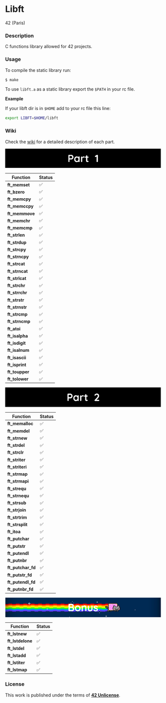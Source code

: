# **Libft**

42 (Paris)

### **Description**

C functions library allowed for 42 projects.

### **Usage**

To compile the static library run:

```bash
$ make
```

To use `libft.a` as a static library export the `$PATH` in your rc file.

**Example**

If your libft dir is in `$HOME` add to your rc file this line:

```bash
export LIBFT=$HOME/libft
```

### **Wiki**

Check the [wiki](https://github.com/gcamerli/libft/wiki) for a detailed description of each part.

![Part 1](images/part_1.png)

| Function        |        Status      |
|-----------------|--------------------|
| **ft_memset**   | :white_check_mark: |
| **ft_bzero**    | :white_check_mark: |
| **ft_memcpy**   | :white_check_mark: |
| **ft_memccpy**  | :white_check_mark: |
| **ft_memmove**  | :white_check_mark: |
| **ft_memchr**   | :white_check_mark: |
| **ft_memcmp**   | :white_check_mark: |
| **ft_strlen**   | :white_check_mark: |
| **ft_strdup**   | :white_check_mark: |
| **ft_strcpy**   | :white_check_mark: |
| **ft_strncpy**  | :white_check_mark: |
| **ft_strcat**   | :white_check_mark: |
| **ft_strncat**  | :white_check_mark: |
| **ft_strlcat**  | :white_check_mark: |
| **ft_strchr**   | :white_check_mark: |
| **ft_strrchr**  | :white_check_mark: |
| **ft_strstr**   | :white_check_mark: |
| **ft_strnstr**  | :white_check_mark: |
| **ft_strcmp**   | :white_check_mark: |
| **ft_strncmp**  | :white_check_mark: |
| **ft_atoi**     | :white_check_mark: |
| **ft_isalpha**  | :white_check_mark: |
| **ft_isdigit**  | :white_check_mark: |
| **ft_isalnum**  | :white_check_mark: |
| **ft_isascii**  | :white_check_mark: |
| **ft_isprint**  | :white_check_mark: |
| **ft_toupper**  | :white_check_mark: |
| **ft_tolower**  | :white_check_mark: |

![Part 2](images/part_2.png)

| Function          |        Status       |
|-------------------|---------------------|
| **ft_memalloc**   | :white_check_mark:  |
| **ft_memdel**     | :white_check_mark:  |
| **ft_strnew**     | :white_check_mark:  |
| **ft_strdel**     | :white_check_mark:  |
| **ft_strclr**     | :white_check_mark:  |
| **ft_striter**    | :white_check_mark:  |
| **ft_striteri**   | :white_check_mark:  |
| **ft_strmap**     | :white_check_mark:  |
| **ft_strmapi**    | :white_check_mark:  |
| **ft_strequ**     | :white_check_mark:  |
| **ft_strnequ**    | :white_check_mark:  |
| **ft_strsub**     | :white_check_mark:  |
| **ft_strjoin**    | :white_check_mark:  |
| **ft_strtrim**    | :white_check_mark:  |
| **ft_strsplit**   | :white_check_mark:  |
| **ft_itoa**       | :white_check_mark:  |
| **ft_putchar**    | :white_check_mark:  |
| **ft_putstr**     | :white_check_mark:  |
| **ft_putendl**    | :white_check_mark:  |
| **ft_putnbr**     | :white_check_mark:  |
| **ft_putchar_fd** | :white_check_mark:  |
| **ft_putstr_fd**  | :white_check_mark:  |
| **ft_putendl_fd** | :white_check_mark:  |
| **ft_putnbr_fd**  | :white_check_mark:  |

![Bonus](images/bonus.png)

| Function          |        Status       |
|-------------------|---------------------|
| **ft_lstnew**     |  :white_check_mark: |
| **ft_lstdelone**  |  :white_check_mark: |
| **ft_lstdel**     |  :white_check_mark: |
| **ft_lstadd**     |  :white_check_mark: |
| **ft_lstiter**    |  :white_check_mark: |
| **ft_lstmap**     |  :white_check_mark: |

### **License**

This work is published under the terms of **[42 Unlicense](https://github.com/gcamerli/42unlicense)**.

